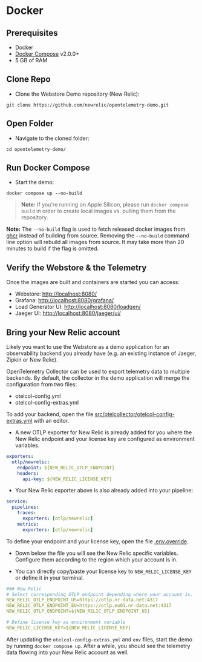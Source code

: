 # Docker

## Prerequisites

- Docker
- [Docker Compose](https://docs.docker.com/compose/install/#install-compose) v2.0.0+
- 5 GB of RAM

## Clone Repo

- Clone the Webstore Demo repository (New Relic):

```shell
git clone https://github.com/newrelic/opentelemetry-demo.git
```

## Open Folder

- Navigate to the cloned folder:

```shell
cd opentelemetry-demo/
```

## Run Docker Compose

- Start the demo:

```shell
docker compose up --no-build
```

> **Note:** If you're running on Apple Silicon, please run `docker compose
> build` in order to create local images vs. pulling them from the repository.

**Note:** The `--no-build` flag is used to fetch released docker images from
[ghcr](http://ghcr.io/open-telemetry/demo) instead of building from source.
Removing the `--no-build` command line option will rebuild all images from
source. It may take more than 20 minutes to build if the flag is omitted.

## Verify the Webstore & the Telemetry

Once the images are built and containers are started you can access:

- Webstore: <http://localhost:8080/>
- Grafana: <http://localhost:8080/grafana/>
- Load Generator UI: <http://localhost:8080/loadgen/>
- Jaeger UI: <http://localhost:8080/jaeger/ui/>

## Bring your New Relic account

Likely you want to use the Webstore as a demo application for an observability
backend you already have (e.g. an existing instance of Jaeger, Zipkin or
New Relic).

OpenTelemetry Collector can be used to export telemetry data to multiple
backends. By default, the collector in the demo application will merge the
configuration from two files:

- otelcol-config.yml
- otelcol-config-extras.yml

To add your backend, open the file
[src/otelcollector/otelcol-config-extras.yml](../src/otelcollector/otelcol-config-extras.yml)
with an editor.

- A new OTLP exporter for New Relic is already added for you where the
New Relic endpoint and your license key are configured as environment
variables.

```yaml
exporters:
  otlp/newrelic:
    endpoint: ${NEW_RELIC_OTLP_ENDPOINT}
    headers:
      api-key: ${NEW_RELIC_LICENSE_KEY}
```

- Your New Relic exporter above is also already added into your pipeline:

```yaml
service:
  pipelines:
    traces:
      exporters: [otlp/newrelic]
    metrics:
      exporters: [otlp/newrelic]
```

To define your endpoint and your license key, open the file [.env.override](../.env.override).

- Down below the file you will see the New Relic specific variables. Configure
them according to the region which your account is in.

- You can directly copy/paste your license key to `NEW_RELIC_LICENSE_KEY` or
define it in your terminal.

```yaml
### New Relic
# Select corresponding OTLP endpoint depending where your account is.
NEW_RELIC_OTLP_ENDPOINT_US=https://otlp.nr-data.net:4317
NEW_RELIC_OTLP_ENDPOINT_EU=https://otlp.eu01.nr-data.net:4317
NEW_RELIC_OTLP_ENDPOINT=${NEW_RELIC_OTLP_ENDPOINT_US}

# Define license key as environment variable
NEW_RELIC_LICENSE_KEY=${NEW_RELIC_LICENSE_KEY}
```

After updating the `otelcol-config-extras.yml` and `env` files, start the demo
by running `docker compose up`. After a while, you should see the telemetry
data flowing into your New Relic account as well.
